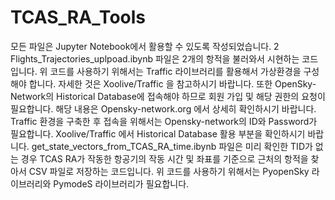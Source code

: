 # TCAS_RA_Tools
모든 파일은 Jupyter Notebook에서 활용할 수 있도록 작성되었습니다.
2 Flights_Trajectories_uplpoad.ibynb 파일은 2개의 항적을 불러와서 시현하는 코드입니다.
위 코드를 사용하기 위해서는 Traffic 라이브러리를 활용해서 가상환경을 구성해야 합니다. 자세한 것은 Xoolive/Traffic 을 참고하시기 바랍니다. 
또한 OpenSky-Network의 Historical Database에 접속해야 하므로 회원 가입 및 해당 권한의 요청이 필요합니다. 해당 내용은 Opensky-network.org 에서 상세히 확인하시기 바랍니다.
Traffic 환경을 구축한 후 접속을 위해서는 Opensky-network의 ID와 Password가 필요합니다. Xoolive/Traffic 에서 Historical Database 활용 부분을 확인하시기 바랍니다.
get_state_vectors_from_TCAS_RA_time.ibynb 파일은 미리 확인한 TID가 없는 경우 TCAS RA가 작동한 항공기의 작동 시간 및 좌표를 기준으로 근처의 항적을 찾아서 CSV 파일로 저장하는 코드입니다.
위 코드를 사용하기 위해서는 PyopenSky 라이브러리와 PymodeS 라이브러리가 필요합니다. 
